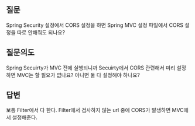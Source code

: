 ## 질문
Spring Security 설정에서 CORS 설정을 하면 Spring MVC 설정 파일에서 CORS 설정을 따로 안해줘도 되나요?

## 질문의도
Spring Secuirty가 MVC 전에 실행되니까 Secuirty에서 CORS 관련해서 미리 설정하면 MVC는 할 필요가 없나요?
아니면 둘 다 설정해야 하나요?

## 답변
보통 Filter에서 다 한다.
Filter에서 검사하지 않는 url 중에 CORS가 발생하면 MVC에서 설정해준다.

